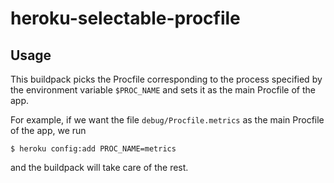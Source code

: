 heroku-selectable-procfile
==========================

## Usage

This buildpack picks the Procfile corresponding to the process specified by the 
environment variable `$PROC_NAME` and sets it as the main Procfile of the app.

For example, if we want the file `debug/Procfile.metrics` as the main Procfile 
of the app, we run
```
$ heroku config:add PROC_NAME=metrics
```
and the buildpack will take care of the rest.
